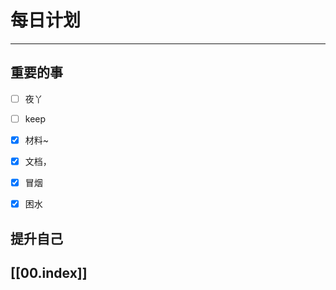 
# 每日计划
---
## 重要的事

- [ ]    夜丫
- [ ]   keep
- [x]  材料~
- [x]  文档，
- [x] 冒烟
- [x] 困水




## 提升自己

  



## [[00.index]]










